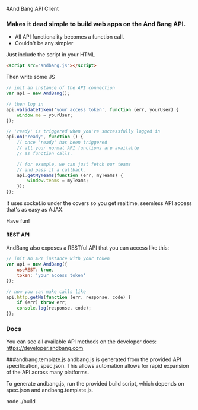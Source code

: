 #And Bang API Client
### Makes it dead simple to build web apps on the And Bang API. 

- All API functionality becomes a function call.
- Couldn't be any simpler

Just include the script in your HTML
```html
<script src="andbang.js"></script>
```

Then write some JS

```js
// init an instance of the API connection
var api = new AndBang();

// then log in
api.validateToken('your access token', function (err, yourUser) {
    window.me = yourUser;
});

// 'ready' is triggered when you're successfully logged in
api.on('ready', function () {
    // once 'ready' has been triggered 
    // all your normal API functions are available
    // as function calls.

    // for example, we can just fetch our teams
    // and pass it a callback.
    api.getMyTeams(function (err, myTeams) {
        window.teams = myTeams;
    });
});
```

It uses socket.io under the covers so you get realtime, seemless API access that's as easy as AJAX.

Have fun!

#### REST API

AndBang also exposes a RESTful API that you can access like this:

```js
// init an API instance with your token
var api = new AndBang({
    useREST: true,
    token: 'your access token'
});

// now you can make calls like
api.http.getMe(function (err, response, code) {
    if (err) throw err;
    console.log(response, code);
});
```

### Docs
You can see all available API methods on the developer docs: https://developer.andbang.com

###andbang.template.js
andbang.js is generated from the provided API specification, spec.json. This
allows automation allows for rapid expansion of the API across many platforms.

To generate andbang.js, run the provided build script, which depends on spec.json
and andbang.template.js.

node ./build
